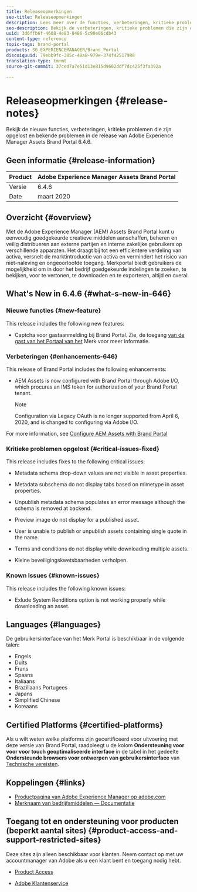 ```yaml
---
title: Releaseopmerkingen
seo-title: Releaseopmerkingen
description: Lees meer over de functies, verbeteringen, kritieke problemen die zijn opgelost en bekende problemen in de release van Adobe Experience Manager Assets Brand Portal 6.4.6.
seo-description: Bekijk de verbeteringen, kritieke problemen die zijn opgelost en bekende problemen in de release van Adobe Experience Manager Assets Brand Portal 6.4.6.
uuid: 3d6ffb6f-4608-4e83-8486-5c90e06cdb43
content-type: reference
topic-tags: brand-portal
products: SG_EXPERIENCEMANAGER/Brand_Portal
discoiquuid: 79ebb9fc-385c-48a8-979e-374f42517988
translation-type: tm+mt
source-git-commit: 37ced7a7e51d13e815d9602ddf7dc425f3fa392a

---
```



# Releaseopmerkingen {#release-notes}

Bekijk de nieuwe functies, verbeteringen, kritieke problemen die zijn opgelost en bekende problemen in de release van Adobe Experience Manager Assets Brand Portal 6.4.6.

## Geen informatie {#release-information}

| Product | Adobe Experience Manager Assets Brand Portal |
|---|---|
| Versie | 6.4.6 |
| Date | maart 2020 |

## Overzicht {#overview}

Met de Adobe Experience Manager (AEM) Assets Brand Portal kunt u eenvoudig goedgekeurde creatieve middelen aanschaffen, beheren en veilig distribueren aan externe partijen en interne zakelijke gebruikers op verschillende apparaten. Het draagt bij tot een efficiëntere verdeling van activa, versnelt de marktintroductie van activa en vermindert het risico van niet-naleving en ongeoorloofde toegang. Merkportal biedt gebruikers de mogelijkheid om in door het bedrijf goedgekeurde indelingen te zoeken, te bekijken, voor te vertonen, te downloaden en te exporteren, altijd en overal.

## What&#39;s New in 6.4.6 {#what-s-new-in-646}

### Nieuwe functies {#new-feature}

This release includes the following new features:

* Captcha voor gastaanmelding bij Brand Portal. Zie, de toegang [van de gast van het Portaal van het](../using/guest-access.md) Merk voor meer informatie.

### Verbeteringen {#enhancements-646}

This release of Brand Portal includes the following enhancements:

* AEM Assets is now configured with Brand Portal through Adobe I/O, which procures an IMS token for authorization of your Brand Portal tenant.

   >[!NOTE]
   >
   >Configuration via Legacy OAuth is no longer supported from April 6, 2020, and is changed to configuring via Adobe I/O.


For more information, see [Configure AEM Assets with Brand Portal](configure-aem-assets-with-brand-portal.md)


### Kritieke problemen opgelost {#critical-issues-fixed}

This release includes fixes to the following critical issues:

* Metadata schema drop-down values are not visible in asset properties.

* Metadata subschema do not display tabs based on mimetype in asset properties.

* Unpublish metadata schema populates an error message although the schema is removed at backend.

* Preview image do not display for a published asset.

* User is unable to publish or unpublish assets containing single quote in the name.

* Terms and conditions do not display while downloading multiple assets.

* Kleine beveiligingskwetsbaarheden verholpen.

### Known Issues {#known-issues}

This release includes the following known issues:

* Exlude System Renditions option is not working properly while downloading an asset.

## Languages {#languages}

De gebruikersinterface van het Merk Portal is beschikbaar in de volgende talen:

* Engels
* Duits
* Frans
* Spaans
* Italiaans
* Braziliaans Portugees
* Japans
* Simplified Chinese
* Koreaans

## Certified Platforms {#certified-platforms}

Als u wilt weten welke platforms zijn gecertificeerd voor uitvoering met deze versie van Brand Portal, raadpleegt u de kolom **Ondersteuning voor voor voor touch geoptimaliseerde interface** in de tabel in het gedeelte **Ondersteunde browsers voor ontwerpen van gebruikersinterface** van [Technische vereisten](https://helpx.adobe.com/experience-manager/6-4/sites/deploying/using/technical-requirements.html).

## Koppelingen {#links}

* [Productpagina van Adobe Experience Manager op adobe.com](http://www.adobe.com/in/marketing-cloud/experience-manager.html)
* [Merknaam van bedrijfsmiddelen — Documentatie](https://helpx.adobe.com/experience-manager/brand-portal/user-guide.html)

## Toegang tot en ondersteuning voor producten (beperkt aantal sites) {#product-access-and-support-restricted-sites}

Deze sites zijn alleen beschikbaar voor klanten. Neem contact op met uw accountmanager van Adobe als u een klant bent en toegang nodig hebt.

* [](https://daycare.day.com) [Product Access](https://login.marketing.adobe.com)

* [Adobe Klantenservice](https://helpx.adobe.com/contact.html)
